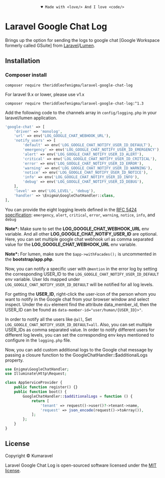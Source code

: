 <p align="center"><code>&hearts; Made with &lt;love/&gt; And I love &lt;code/&gt;</code></p>

# Laravel Google Chat Log

Brings up the option for sending the logs to google chat [Google Workspace formerly called GSuite] from [Laravel](https://laravel.com)/[Lumen](https://lumen.laravel.com).

## Installation
### Composer install
```shell
composer require theriddleofenigma/laravel-google-chat-log
```

For laravel 9.x or lower, please use v1.x
```shell
composer require theriddleofenigma/laravel-google-chat-log:^1.3
```

Add the following code to the channels array in `config/logging.php` in your laravel/lumen application.
```php
'google-chat' => [
    'driver' => 'monolog',
    'url' => env('LOG_GOOGLE_CHAT_WEBHOOK_URL'),
    'notify_users' => [
        'default' => env('LOG_GOOGLE_CHAT_NOTIFY_USER_ID_DEFAULT'),
        'emergency' => env('LOG_GOOGLE_CHAT_NOTIFY_USER_ID_EMERGENCY'),
        'alert' => env('LOG_GOOGLE_CHAT_NOTIFY_USER_ID_ALERT'),
        'critical' => env('LOG_GOOGLE_CHAT_NOTIFY_USER_ID_CRITICAL'),
        'error' => env('LOG_GOOGLE_CHAT_NOTIFY_USER_ID_ERROR'),
        'warning' => env('LOG_GOOGLE_CHAT_NOTIFY_USER_ID_WARNING'),
        'notice' => env('LOG_GOOGLE_CHAT_NOTIFY_USER_ID_NOTICE'),
        'info' => env('LOG_GOOGLE_CHAT_NOTIFY_USER_ID_INFO'),
        'debug' => env('LOG_GOOGLE_CHAT_NOTIFY_USER_ID_DEBUG'),
    ],
    'level' => env('LOG_LEVEL', 'debug'),
    'handler' => \Enigma\GoogleChatHandler::class,
],
```

You can provide the eight logging levels defined in the [RFC 5424 specification](https://tools.ietf.org/html/rfc5424): `emergency`, `alert`, `critical`, `error`, `warning`, `notice`, `info`, and `debug`

<b>Note*:</b> Make sure to set the <b>LOG_GOOGLE_CHAT_WEBHOOK_URL</b> env variable.
And all other <b>LOG_GOOGLE_CHAT_NOTIFY_USER_ID</b> are optional.
Here, you can set multiple google chat webhook url as comma separated value for the <b>LOG_GOOGLE_CHAT_WEBHOOK_URL</b> env variable.

<b>Note*:</b> For lumen, make sure the `$app->withFacades();` is uncommented in the <b>bootstrap/app.php</b>.

Now, you can notify a specific user with `@mention` in the error log by setting the corresponding USER_ID to the `LOG_GOOGLE_CHAT_NOTIFY_USER_ID_DEFAULT` env variable. User Ids mapped under `LOG_GOOGLE_CHAT_NOTIFY_USER_ID_DEFAULT` will be notified for all log levels.  

For getting the <b>USER_ID</b>, right-click the user-icon of the person whom you want to notify in the Google chat from your browser window and select inspect. Under the `div` element find the attribute data_member_id, then the USER_ID can be found as `data-member-id="user/human/{USER_ID}>"`.

In order to notify all the users like `@all`, Set ```LOG_GOOGLE_CHAT_NOTIFY_USER_ID_DEFAULT=all```. Also, you can set multiple USER_IDs as comma separated value.
In order to notify different users for different log levels, you can set the corresponding env keys mentioned to configure in the `logging.php` file.

Now, you can add custom additional logs to the Google chat message by passing a closure function to the GoogleChatHandler::$additionalLogs property.
```php
use Enigma\GoogleChatHandler;
use Illuminate\Http\Request;

class AppServiceProvider {
    public function register() {}
    public function boot() {
        GoogleChatHandler::$additionalLogs = function () {
            return [
                'tenant' => request()->user()?->tenant->name,
                'request' => json_encode(request()->toArray()),
            ];
        };
    }
}
```

## License

Copyright © Kumaravel

Laravel Google Chat Log is open-sourced software licensed under the [MIT license](LICENSE).
